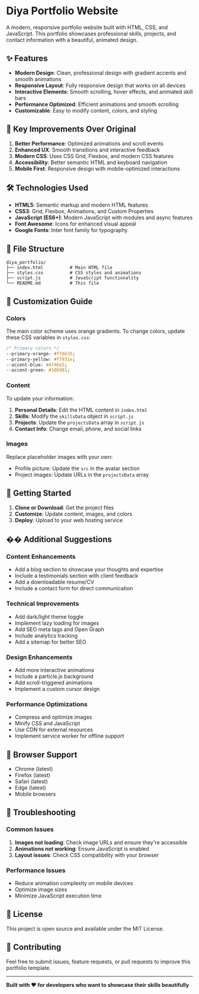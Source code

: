 # Diya Portfolio Website

A modern, responsive portfolio website built with HTML, CSS, and JavaScript. This portfolio showcases professional skills, projects, and contact information with a beautiful, animated design.

## ✨ Features

- **Modern Design**: Clean, professional design with gradient accents and smooth animations
- **Responsive Layout**: Fully responsive design that works on all devices
- **Interactive Elements**: Smooth scrolling, hover effects, and animated skill bars
- **Performance Optimized**: Efficient animations and smooth scrolling
- **Customizable**: Easy to modify content, colors, and styling

## 🚀 Key Improvements Over Original

1. **Better Performance**: Optimized animations and scroll events
2. **Enhanced UX**: Smooth transitions and interactive feedback
3. **Modern CSS**: Uses CSS Grid, Flexbox, and modern CSS features
4. **Accessibility**: Better semantic HTML and keyboard navigation
5. **Mobile First**: Responsive design with mobile-optimized interactions

## 🛠️ Technologies Used

- **HTML5**: Semantic markup and modern HTML features
- **CSS3**: Grid, Flexbox, Animations, and Custom Properties
- **JavaScript (ES6+)**: Modern JavaScript with modules and async features
- **Font Awesome**: Icons for enhanced visual appeal
- **Google Fonts**: Inter font family for typography

## 📁 File Structure

```
diya_portfolio/
├── index.html          # Main HTML file
├── styles.css          # CSS styles and animations
├── script.js           # JavaScript functionality
└── README.md           # This file
```

## 🎨 Customization Guide

### Colors
The main color scheme uses orange gradients. To change colors, update these CSS variables in `styles.css`:

```css
/* Primary colors */
--primary-orange: #ff6b35;
--primary-yellow: #f7931e;
--accent-blue: #4f46e5;
--accent-green: #10b981;
```

### Content
To update your information:

1. **Personal Details**: Edit the HTML content in `index.html`
2. **Skills**: Modify the `skillsData` object in `script.js`
3. **Projects**: Update the `projectsData` array in `script.js`
4. **Contact Info**: Change email, phone, and social links

### Images
Replace placeholder images with your own:
- Profile picture: Update the `src` in the avatar section
- Project images: Update URLs in the `projectsData` array

## 🚀 Getting Started

1. **Clone or Download**: Get the project files
2. **Customize**: Update content, images, and colors
3. **Deploy**: Upload to your web hosting service

## �� Additional Suggestions

### Content Enhancements
- Add a blog section to showcase your thoughts and expertise
- Include a testimonials section with client feedback
- Add a downloadable resume/CV
- Include a contact form for direct communication

### Technical Improvements
- Add dark/light theme toggle
- Implement lazy loading for images
- Add SEO meta tags and Open Graph
- Include analytics tracking
- Add a sitemap for better SEO

### Design Enhancements
- Add more interactive animations
- Include a particle.js background
- Add scroll-triggered animations
- Implement a custom cursor design

### Performance Optimizations
- Compress and optimize images
- Minify CSS and JavaScript
- Use CDN for external resources
- Implement service worker for offline support

## 📱 Browser Support

- Chrome (latest)
- Firefox (latest)
- Safari (latest)
- Edge (latest)
- Mobile browsers

## 🔧 Troubleshooting

### Common Issues
1. **Images not loading**: Check image URLs and ensure they're accessible
2. **Animations not working**: Ensure JavaScript is enabled
3. **Layout issues**: Check CSS compatibility with your browser

### Performance Issues
- Reduce animation complexity on mobile devices
- Optimize image sizes
- Minimize JavaScript execution time

## 📄 License

This project is open source and available under the MIT License.

## 🤝 Contributing

Feel free to submit issues, feature requests, or pull requests to improve this portfolio template.

---

**Built with ❤️ for developers who want to showcase their skills beautifully**
